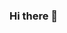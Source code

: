 ### Hi there 👋

<!--
**zahidmgsk/zahidmgsk** is a ✨ _special_ ✨ repository because its `README.md` (this file) appears on your GitHub profile.

Here are some ideas to get you started:

<p align="center"><strong>Be aware on experimental sh..stuffs :)</strong></p>
<p align="center"><img width="125" src="https://komarev.com/ghpvc/?username=zahidmgsk&style=flat-square" alt="zahidmgsk"></p>
<p align="center"><img width="100" src="https://user-images.githubusercontent.com/46964018/92511405-a5d08d80-f1e3-11ea-8883-7f063030787a.gif"></p>
<p align="center"><a href="https://github.com/zahidmgsk"><img src="https://github-readme-stats.vercel.app/api?username=jro1979oliver&show_icons=true&theme=dark"></a></p>
<p align="center"><a href="https://github.com/zahidmgsk"><img src="https://github-readme-stats.vercel.app/api/top-langs/?username=jro1979oliver&theme=dark&layout=compact"></a></p>
<p align="center"><strong>Ping if you need help with my garbage. Connect on Telegram @zahidmgsk<strong></p>
-->
